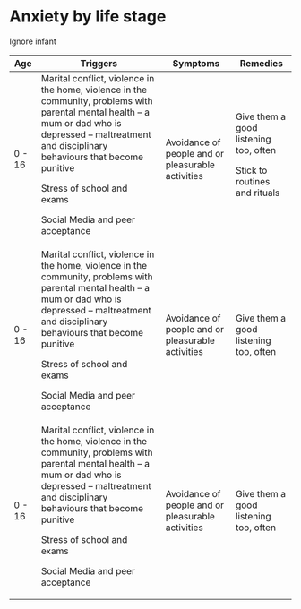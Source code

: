 # Anxiety by life stage

Ignore infant

<table class="table">
  <thead>
    <th>Age</th>
    <th>Triggers</th>
    <th>Symptoms</th>
    <th>Remedies</th>
  </thead>
  <tbody>
    <tr>
      <td>0 - 16</td>
      <td>Marital conflict, violence in the home, violence in the community, problems with parental mental health – a mum or dad who is depressed – maltreatment and disciplinary behaviours that become punitive
      <p>
      Stress of school and exams
      </p>
      <p>Social Media and peer acceptance</p>
      </td>
      <td>Avoidance of people and or pleasurable activities</td>
      <td>Give them a good listening too, often
      <p>Stick to routines and rituals</p>
      </td>
    </tr>
     <tr>
      <td>0 - 16</td>
      <td>Marital conflict, violence in the home, violence in the community, problems with parental mental health – a mum or dad who is depressed – maltreatment and disciplinary behaviours that become punitive
      <p>
      Stress of school and exams
      </p>
      <p>Social Media and peer acceptance</p>
      </td>
      <td>Avoidance of people and or pleasurable activities</td>
      <td>Give them a good listening too, often</td>
    </tr>
     <tr>
      <td>0 - 16</td>
      <td>Marital conflict, violence in the home, violence in the community, problems with parental mental health – a mum or dad who is depressed – maltreatment and disciplinary behaviours that become punitive
      <p>
      Stress of school and exams
      </p>
      <p>Social Media and peer acceptance</p>
      </td>
      <td>Avoidance of people and or pleasurable activities</td>
      <td>Give them a good listening too, often</td>
    </tr>
  </tbody>
</table>